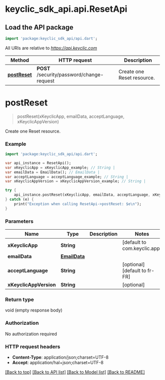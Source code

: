 # keyclic_sdk_api.api.ResetApi

## Load the API package
```dart
import 'package:keyclic_sdk_api/api.dart';
```

All URIs are relative to *https://api.keyclic.com*

Method | HTTP request | Description
------------- | ------------- | -------------
[**postReset**](ResetApi.md#postReset) | **POST** /security/password/change-request | Create one Reset resource.


# **postReset**
> postReset(xKeyclicApp, emailData, acceptLanguage, xKeyclicAppVersion)

Create one Reset resource.

### Example 
```dart
import 'package:keyclic_sdk_api/api.dart';

var api_instance = ResetApi();
var xKeyclicApp = xKeyclicApp_example; // String | 
var emailData = EmailData(); // EmailData | 
var acceptLanguage = acceptLanguage_example; // String | 
var xKeyclicAppVersion = xKeyclicAppVersion_example; // String | 

try { 
    api_instance.postReset(xKeyclicApp, emailData, acceptLanguage, xKeyclicAppVersion);
} catch (e) {
    print("Exception when calling ResetApi->postReset: $e\n");
}
```

### Parameters

Name | Type | Description  | Notes
------------- | ------------- | ------------- | -------------
 **xKeyclicApp** | **String**|  | [default to com.keyclic.app]
 **emailData** | [**EmailData**](EmailData.md)|  | 
 **acceptLanguage** | **String**|  | [optional] [default to fr-FR]
 **xKeyclicAppVersion** | **String**|  | [optional] 

### Return type

void (empty response body)

### Authorization

No authorization required

### HTTP request headers

 - **Content-Type**: application/json;charset=UTF-8
 - **Accept**: application/hal+json;charset=UTF-8

[[Back to top]](#) [[Back to API list]](../README.md#documentation-for-api-endpoints) [[Back to Model list]](../README.md#documentation-for-models) [[Back to README]](../README.md)

